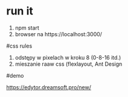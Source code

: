# run it

1. npm start
2. browser na https://localhost:3000/


#css rules
1. odstępy w pixelach w kroku 8 (0-8-16 itd.)
1. mieszanie raaw css (flexlayout, Ant Design


#demo

https://edytor.dreamsoft.pro/new/